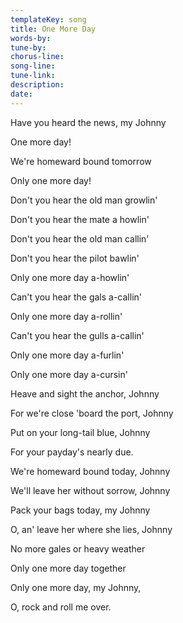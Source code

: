 ```yaml
---
templateKey: song
title: One More Day  
words-by:
tune-by:
chorus-line:
song-line:
tune-link:
description:
date:
---
```

Have you heard the news, my Johnny

One more day!

We\'re homeward bound tomorrow

Only one more day!

Don\'t you hear the old man growlin\'

Don\'t you hear the mate a howlin\'

Don\'t you hear the old man callin\'

Don\'t you hear the pilot bawlin\'

Only one more day a-howlin\'

Can\'t you hear the gals a-callin\'

Only one more day a-rollin\'

Can\'t you hear the gulls a-callin\'

Only one more day a-furlin\'

Only one more day a-cursin\'

Heave and sight the anchor, Johnny

For we\'re close \'board the port, Johnny

Put on your long-tail blue, Johnny

For your payday\'s nearly due.

We\'re homeward bound today, Johnny

We\'ll leave her without sorrow, Johnny

Pack your bags today, my Johnny

O, an\' leave her where she lies, Johnny

No more gales or heavy weather

Only one more day together

Only one more day, my Johnny,

O, rock and roll me over.
